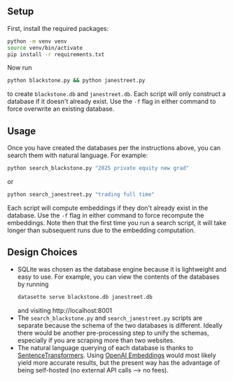 ## Setup
First, install the required packages:
```bash
python -m venv venv
source venv/bin/activate
pip install -r requirements.txt
```
Now run
```bash
python blackstone.py && python janestreet.py
```
to create `blackstone.db` and `janestreet.db`. 
Each script will only construct a database if it doesn't already exist.
Use the `-f` flag in either command to force overwrite an existing database.
## Usage
Once you have created the databases per the instructions above, you can search them with natural language. 
For example:
```bash
python search_blackstone.py "2025 private equity new grad"
```
or
```bash
python search_janestreet.py "trading full time"
```
Each script will compute embeddings if they don't already exist in the database. 
Use the `-f` flag in either command to force recompute the embeddings.
Note then that the first time you run a search script, 
it will take longer than subsequent runs due to the embedding computation.
## Design Choices
- SQLite was chosen as the database engine because it is lightweight and easy to use. 
  For example, you can view the contents of the databases by running
  ```bash
  datasette serve blackstone.db janestreet.db
  ```
  and visiting http://localhost:8001
- The `search_blackstone.py` and `search_janestreet.py` scripts are separate because the schema of the two databases is different. Ideally there would be another pre-processing step to unify the schemas, especially if you are scraping more than two websites.
- The natural language querying of each database is thanks to [SentenceTransformers](SentenceTransformers). Using [OpenAI Embeddings](https://platform.openai.com/docs/api-reference/embeddings) would most likely yield more accurate results, but the present way has the advantage of being self-hosted (no external API calls --> no fees).
